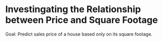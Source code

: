 # Investingating the Relationship between Price and Square Footage

Goal: Predict sales price of a house based only on its square footage.

